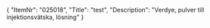 {
  "ItemNr": "025018",
  "Title": "test",
  "Description": "Verdye, pulver till injektionsvätska, lösning"
}